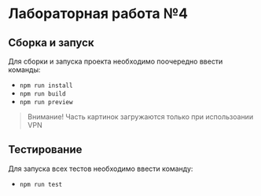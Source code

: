 # Лабораторная работа №4

## Сборка и запуск

Для сборки и запуска проекта необходимо поочередно ввести команды:

- ```npm run install```
- ```npm run build```
- ```npm run preview```

> Внимание! Часть картинок загружаются только при использоании VPN

## Тестирование

Для запуска всех тестов необходимо ввести команду:

- ```npm run test```

